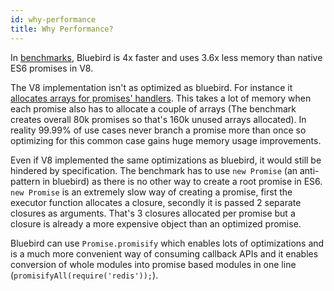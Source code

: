 ```yaml
---
id: why-performance
title: Why Performance?
---
```

In [benchmarks](https://github.com/petkaantonov/bluebird/tree/master/benchmark), Bluebird is 4x faster and uses 3.6x less memory than native ES6 promises in V8.

The V8 implementation isn't as optimized as bluebird. For instance it [allocates arrays for promises' handlers](https://github.com/v8/v8-git-mirror/blob/4.3.66/src/promise.js#L79). This takes a lot of memory when each promise also has to allocate a couple of arrays (The benchmark creates overall 80k promises so that's 160k unused arrays allocated). In reality 99.99% of use cases never branch a promise more than once so optimizing for this common case gains huge memory usage improvements.

Even if V8 implemented the same optimizations as bluebird, it would still be hindered by specification. The benchmark has to use `new Promise` (an anti-pattern in bluebird) as there is no other way to create a root promise in ES6. `new Promise` is an extremely slow way of creating a promise, first the executor function allocates a closure, secondly it is passed 2 separate closures as arguments. That's 3 closures allocated per promise but a closure is already a more expensive object than an optimized promise.

Bluebird can use `Promise.promisify` which enables lots of optimizations and is a much more convenient way of consuming callback APIs and it enables conversion of whole modules into promise based modules in one line (`promisifyAll(require('redis'));`).


